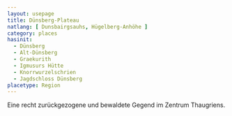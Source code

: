 ```yaml
---
layout: usepage
title: Dünsberg-Plateau
natlang: [ Dunsbairgsauhs, Hügelberg-Anhöhe ]
category: places
hasinit:
  - Dünsberg
  - Alt-Dünsberg
  - Graekurith
  - Igmusurs Hütte
  - Knorrwurzelschrien
  - Jagdschloss Dünsberg
placetype: Region
---
```


Eine recht zurückgezogene und bewaldete Gegend im Zentrum Thaugriens.